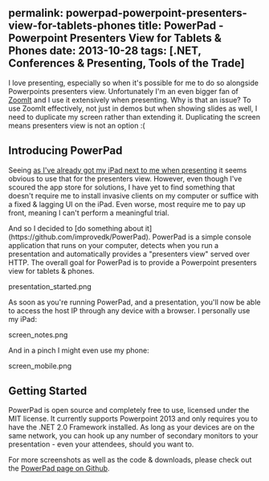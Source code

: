 permalink: powerpad-powerpoint-presenters-view-for-tablets-phones
title: PowerPad - Powerpoint Presenters View for Tablets & Phones
date: 2013-10-28
tags: [.NET, Conferences & Presenting, Tools of the Trade]
---
I love presenting, especially so when it's possible for me to do so alongside Powerpoints presenters view. Unfortunately I'm an even bigger fan of [ZoomIt](http://technet.microsoft.com/en-us/sysinternals/bb897434.aspx) and I use it extensively when presenting. Why is that an issue? To use ZoomIt effectively, not just in demos but when showing slides as well, I need to duplicate my screen rather than extending it. Duplicating the screen means presenters view is not an option :(

## Introducing PowerPad
Seeing [as I've already got my iPad next to me when presenting](http://improve.dk/keeping-track-of-time-while-presenting/) it seems obvious to use that for the presenters view. However, even though I've scoured the app store for solutions, I have yet to find something that doesn't require me to install invasive clients on my computer or suffice with a fixed & lagging UI on the iPad. Even worse, most require me to pay up front, meaning I can't perform a meaningful trial.<p>

<p>And so I decided to [do something about it](https://github.com/improvedk/PowerPad). PowerPad is a simple console application that runs on your computer, detects when you run a presentation and automatically provides a "presenters view" served over HTTP. The overall goal for PowerPad is to provide a Powerpoint presenters view for tablets & phones.

presentation_started.png

As soon as you're running PowerPad, and a presentation, you'll now be able to access the host IP through any device with a browser. I personally use my iPad:

screen_notes.png

And in a pinch I might even use my phone:

screen_mobile.png

## Getting Started
PowerPad is open source and completely free to use, licensed under the MIT license. It currently supports Powerpoint 2013 and only requires you to have the .NET 2.0 Framework installed. As long as your devices are on the same network, you can hook up any number of secondary monitors to your presentation - even your attendees, should you want to.

For more screenshots as well as the code & downloads, please check out the [PowerPad page on Github](https://github.com/improvedk/PowerPad).
